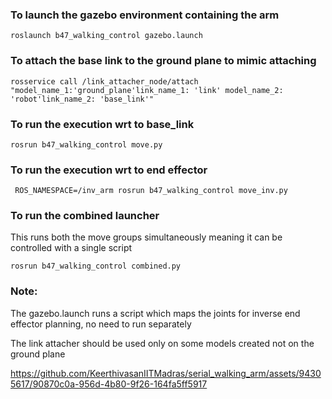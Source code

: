 ### To launch the gazebo environment containing the arm
```roslaunch b47_walking_control gazebo.launch```
### To attach the base link to the ground plane to mimic attaching
```rosservice call /link_attacher_node/attach "model_name_1:'ground_plane'link_name_1: 'link' model_name_2: 'robot'link_name_2: 'base_link'"```
### To run the execution wrt to base_link
```rosrun b47_walking_control move.py```
### To run the execution wrt to end effector
``` ROS_NAMESPACE=/inv_arm rosrun b47_walking_control move_inv.py```

### To run the combined launcher 
This runs both the move groups simultaneously meaning it can be controlled with a single script

```rosrun b47_walking_control combined.py```

### Note:
The gazebo.launch runs a script which maps the joints for inverse end effector planning, no need to run separately

The link attacher should be used only on some models created not on the ground plane



https://github.com/KeerthivasanIITMadras/serial_walking_arm/assets/94305617/90870c0a-956d-4b80-9f26-164fa5ff5917

